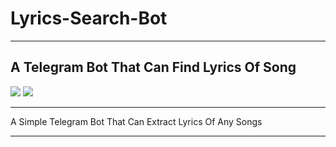 # Lyrics-Search-Bot
---
A Telegram Bot That Can Find Lyrics Of Song
---

<a href="https://telegram.dog/EKBOTZ_UPDATE"><img src="https://img.shields.io/badge/Telegram-Channel-blue.svg?logo=telegram"></a>
<a href="https://telegram.dog/ekbotz_support"><img src="https://img.shields.io/badge/Telegram-Group-blue.svg?logo=telegram"></a>

---

A Simple Telegram Bot That Can Extract Lyrics Of Any Songs

---
